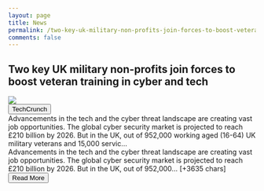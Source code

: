 ```yaml
---
layout: page
title: News
permalink: /two-key-uk-military-non-profits-join-forces-to-boost-veteran-training-in-cyber-and-tech
comments: false
---
```


<div class="row">
<div class="col-12">
<h2>Two key UK military non-profits join forces to boost veteran training in cyber and tech</h2>
</div>
</div>
<div class="row">
<div class="col-12">
<img src="https://techcrunch.com/wp-content/uploads/2020/12/military-cyber.jpg?w=480">
</div>
</div>
<div class="row">
<div class="col-12 mt-2">
<button type="button" class="btn btn-outline-info">TechCrunch</button>
</div>
</div>
<div class="row">
<div class="col-12">
<div>Advancements in the tech and the cyber threat landscape are creating vast job opportunities. The global cyber security market is projected to reach £210 billion by 2026. But in the UK, out of 952,000 working aged (16-64) UK military veterans and 15,000 servic…</div>
</div>
</div>
<div class="row">
<div class="col-12">
<div>Advancements in the tech and the cyber threat landscape are creating vast job opportunities. The global cyber security market is projected to reach £210 billion by 2026. But in the UK, out of 952,000… [+3635 chars]</div>
</div>
</div>
<div class="row">
<div class="col-12 text-center">
<a href="http://techcrunch.com/2020/12/03/two-key-uk-military-non-profits-join-forces-to-boost-veteran-training-in-cyber-and-tech/">
<button type="button" class="btn btn-info">Read More</button>
</a>
</div>
</div>
